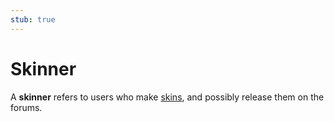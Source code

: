 ```yaml
---
stub: true
---
```


# Skinner

A **skinner** refers to users who make [skins](/wiki/Skin), and possibly release them on the forums.

<!-- TODO: Possibly can be expanded with links to noteable skinners and their impact on the game -->
